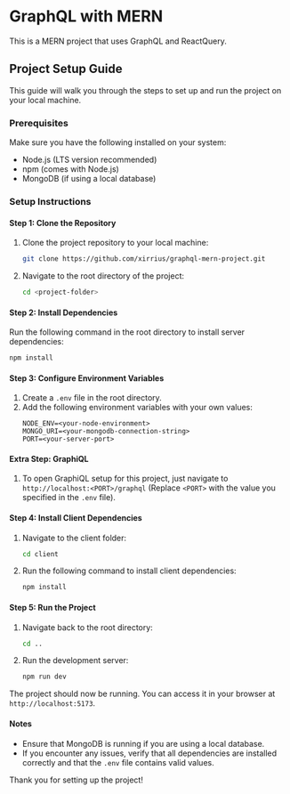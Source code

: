 # GraphQL with MERN

This is a MERN project that uses GraphQL and ReactQuery.

## Project Setup Guide

This guide will walk you through the steps to set up and run the project on your local machine.

### Prerequisites
Make sure you have the following installed on your system:
- Node.js (LTS version recommended)
- npm (comes with Node.js)
- MongoDB (if using a local database)

### Setup Instructions

#### Step 1: Clone the Repository
1. Clone the project repository to your local machine:
   ```bash
   git clone https://github.com/xirrius/graphql-mern-project.git
   ```
2. Navigate to the root directory of the project:
   ```bash
   cd <project-folder>
   ```

#### Step 2: Install Dependencies
Run the following command in the root directory to install server dependencies:
```bash
npm install
```

#### Step 3: Configure Environment Variables
1. Create a `.env` file in the root directory.
2. Add the following environment variables with your own values:
   ```env
   NODE_ENV=<your-node-environment>
   MONGO_URI=<your-mongodb-connection-string>
   PORT=<your-server-port>
   ```

#### Extra Step: GraphiQL
1. To open GraphiQL setup for this project, just navigate to `http://localhost:<PORT>/graphql` (Replace `<PORT>` with the value you specified in the `.env` file).

#### Step 4: Install Client Dependencies
1. Navigate to the client folder:
   ```bash
   cd client
   ```
2. Run the following command to install client dependencies:
   ```bash
   npm install
   ```

#### Step 5: Run the Project
1. Navigate back to the root directory:
   ```bash
   cd ..
   ```
2. Run the development server:
   ```bash
   npm run dev
   ```

The project should now be running. You can access it in your browser at `http://localhost:5173`.

#### Notes
- Ensure that MongoDB is running if you are using a local database.
- If you encounter any issues, verify that all dependencies are installed correctly and that the `.env` file contains valid values.

Thank you for setting up the project!

